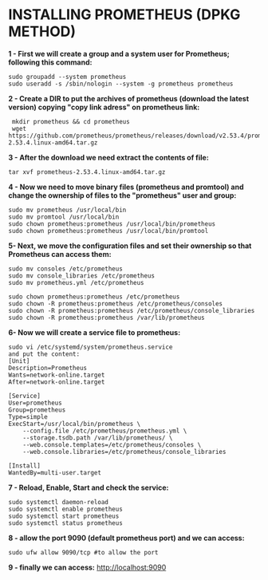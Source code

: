 # INSTALLING PROMETHEUS (DPKG METHOD)

**1 - First we will create a group and a system user for Prometheus; following this command:**

```
sudo groupadd --system prometheus
sudo useradd -s /sbin/nologin --system -g prometheus prometheus
```

**2 - Create a DIR to put the archives of prometheus (download the latest version) copying "copy link adress" on prometheus link:**

```
 mkdir prometheus && cd prometheus
 wget https://github.com/prometheus/prometheus/releases/download/v2.53.4/prometheus-2.53.4.linux-amd64.tar.gz
```

**3 - After the download we need extract the contents of file:**
``` 
tar xvf prometheus-2.53.4.linux-amd64.tar.gz
```

**4 - Now we need to move binary files (prometheus and promtool) and change the ownership of files to the "prometheus" user and group:**
```
sudo mv prometheus /usr/local/bin
sudo mv promtool /usr/local/bin
sudo chown prometheus:prometheus /usr/local/bin/prometheus
sudo chown prometheus:prometheus /usr/local/bin/promtool
```

**5- Next, we move the configuration files and set their ownership so that Prometheus can access them:**
```
sudo mv consoles /etc/prometheus
sudo mv console_libraries /etc/prometheus
sudo mv prometheus.yml /etc/prometheus
```
```
sudo chown prometheus:prometheus /etc/prometheus
sudo chown -R prometheus:prometheus /etc/prometheus/consoles
sudo chown -R prometheus:prometheus /etc/prometheus/console_libraries
sudo chown -R prometheus:prometheus /var/lib/prometheus
```

**6- Now we will create a service file to prometheus:**
```
sudo vi /etc/systemd/system/prometheus.service
and put the content:
[Unit]
Description=Prometheus
Wants=network-online.target
After=network-online.target

[Service]
User=prometheus
Group=prometheus
Type=simple
ExecStart=/usr/local/bin/prometheus \
    --config.file /etc/prometheus/prometheus.yml \
    --storage.tsdb.path /var/lib/prometheus/ \
    --web.console.templates=/etc/prometheus/consoles \
    --web.console.libraries=/etc/prometheus/console_libraries

[Install]
WantedBy=multi-user.target
```

**7 - Reload, Enable, Start and check the service:**
```
sudo systemctl daemon-reload
sudo systemctl enable prometheus
sudo systemctl start prometheus
sudo systemctl status prometheus
```

**8 - allow the port 9090 (default prometheus port) and we can access:**
```
sudo ufw allow 9090/tcp #to allow the port
```

**9 - finally we can access:**
<http://localhost:9090>


